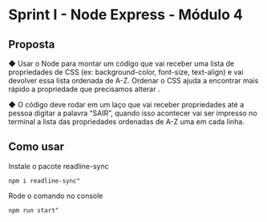 # Sprint I - Node Express - Módulo 4

## Proposta 
◆ Usar o Node para montar um código que vai receber uma
lista de propriedades de CSS (ex: background-color, font-size,
text-align) e vai devolver essa lista ordenada de A-Z. Ordenar o CSS
ajuda a encontrar mais rápido a propriedade que precisamos
alterar .

◆ O código deve rodar em um laço que vai receber propriedades até
a pessoa digitar a palavra “SAIR”, quando isso acontecer vai ser
impresso no terminal a lista das propriedades ordenadas de A-Z
uma em cada linha.

## Como usar 
 Instale o pacote readline-sync

 ```
 npm i readline-sync"
 ```

 Rode o comando no console

 ```
 npm run start"
  ```

